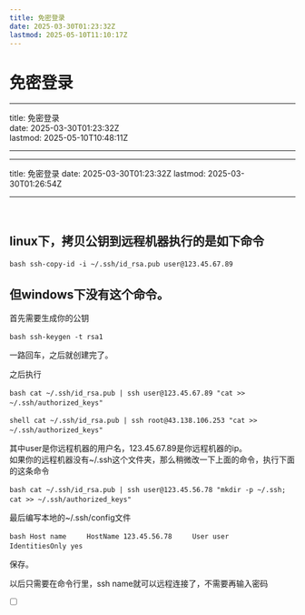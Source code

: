 ```yaml
---
title: 免密登录
date: 2025-03-30T01:23:32Z
lastmod: 2025-05-10T11:10:17Z
---
```


# 免密登录

---

title: 免密登录  
date: 2025-03-30T01:23:32Z  
lastmod: 2025-05-10T10:48:11Z

---

---

title: 免密登录
date: 2025-03-30T01:23:32Z
lastmod: 2025-03-30T01:26:54Z

---

‍

## linux下，拷贝公钥到远程机器执行的是如下命令

‍`bash ssh-copy-id -i ~/.ssh/id_rsa.pub user@123.45.67.89 ‍`​

## 但windows下没有这个命令。

首先需要生成你的公钥

‍`bash ssh-keygen -t rsa1 ‍`​

一路回车，之后就创建完了。

之后执行

‍`bash cat ~/.ssh/id_rsa.pub | ssh user@123.45.67.89 "cat >> ~/.ssh/authorized_keys" ‍`​

‍`shell cat ~/.ssh/id_rsa.pub | ssh root@43.138.106.253 "cat >> ~/.ssh/authorized_keys" ‍`​

其中user是你远程机器的用户名，123.45.67.89是你远程机器的ip。  
如果你的远程机器没有~/.ssh这个文件夹，那么稍微改一下上面的命令，执行下面的这条命令

‍`bash cat ~/.ssh/id_rsa.pub | ssh user@123.45.56.78 "mkdir -p ~/.ssh; cat >> ~/.ssh/authorized_keys" ‍`​

最后编写本地的~/.ssh/config文件

‍`bash Host name     HostName 123.45.56.78     User user     IdentitiesOnly yes ‍`​

保存。

以后只需要在命令行里，ssh name就可以远程连接了，不需要再输入密码

* [ ] ‍

```ts

```

‍
